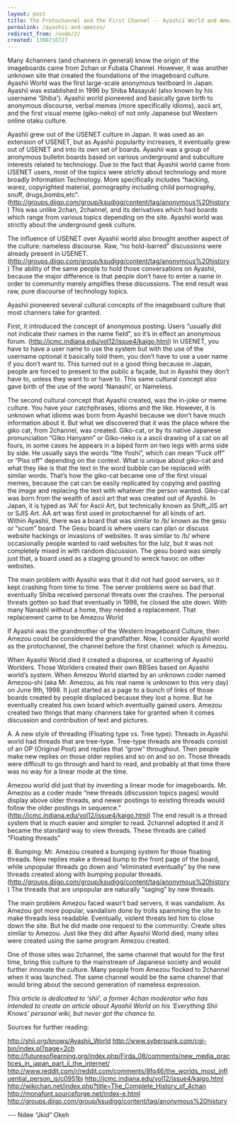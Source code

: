 ```yaml
---
layout: post
title: The Protochannel and the First Channel -- Ayashii World and Amezou World – The Grandparents of the Western Imageboard Culture
permalink: /ayashii-and-amezou/
redirect_from: /node/2/
created: 1300716727
---
```

Many 4channers (and channers in general) know the origin of the imageboards came from 2chan or Fubata Channel.  However, it was another unknown site that created the foundations of the imageboard culture. Ayashii World was the first large-scale anonymous textboard in Japan. Ayashii was established in 1996 by Shiba Masayuki (also known by his username ‘Shiba'). Ayashii world pioneered and basically gave birth to anonymous discourse, verbal memes (more specifically idioms), ascii art, and the first visual meme (giko-neko) of not only Japanese but Western online otaku culture.

Ayashii grew out of the USENET culture in Japan. It was used as an extension of USENET, but as Ayashii popularity increases, it eventually grew out of USENET and into its own set of boards. Ayashii was a group of anonymous bulletin boards based on various underground and subculture interests related to technology.  Due to the fact that Ayashii world came from USENET users, most of the topics were strictly about technology and more broadly Information Technology. More specifically includes “hacking, warez, copyrighted material, pornography including child pornography, snuff, drugs,bombs,etc”.(http://groups.diigo.com/group/ksudigg/content/tag/anonymous%20history) This was unlike 2chan, 2channel, and its derivatives which had boards which range from various topics depending on the site. Ayashii world was strictly about the underground geek culture.

The influence of USENET over Ayashii world also brought another aspect of the culture: nameless discourse. Raw, “no hold-barred” discussions were already present in USENET. (http://groups.diigo.com/group/ksudigg/content/tag/anonymous%20history) The ability of the same people to hold those conversations on Ayashii, because the major difference is that people don’t have to enter a name in order to community merely amplifies these discussions. The end result was raw, pure discourse of technology topics.  

Ayashii pioneered several cultural concepts of the imageboard culture that most channers take for granted.

First, it introduced the concept of anonymous posting. Users “usually did not indicate their names in the name field”, so it’s in effect an anonymous forum. (http://jcmc.indiana.edu/vol12/issue4/kaigo.html) In USENET, you have to have a user name to use the system but with the use of the username optional it basically told them, you don’t have to use a user name if you don’t want to. This turned out in a good thing because in Japan, people are forced to present to the public a façade, but in Ayashii they don’t have to, unless they want to or have to. This same cultural concept also gave birth of the use of the word ‘Nanashi’, or Nameless.

The second cultural concept that Ayashii created, was the in-joke or meme culture. You have your catchphrases, idioms and the like. However, it is unknown what idioms was born from Ayashii because we don’t have much information about it. But what we discovered that it was the place where the giko cat, from 2channel, was created. 
Giko-cat, or by its native Japanese pronunciation “Giko Hanyann” or Giko-neko  is a ascii drawing of a cat on all fours, in some cases he appears in a biped form on two legs with arms side by side. He usually says the words “Itte Yoshi”, which can mean “Fuck off” or “Piss off” depending on the context. What is unique about giko-cat and what they like is that the text in the word bubble can be replaced with similar words.  That’s how the giko-cat became one of the first visual memes, because the cat can be easily replicated by copying and pasting the image and replacing the text with whatever the person wanted. Giko-cat was born from the wealth of ascii art that was created out of Ayashii. In Japan, it is typed as ‘AA’ for Ascii Art, but technically known as Shift_JIS art or SJIS Art.  AA art was first used in protochannel for all kinds of art.  
Within Ayashii, there was a board that was similar to /b/ known as the gesu or “scum” board. The Gesu board is where users can plan or discuss website hackings or invasions of websites. It was similar to /b/ where occasionally people wanted to raid websites for the lulz, but it was not completely mixed in with random discussion. The gesu board was simply just that, a board used as a staging ground to wreck havoc on other websites.

The main problem with Ayashii was that it did not had good servers, so it kept crashing from time to time. The server problems were so bad that eventually Shiba received personal threats over the crashes. The personal threats gotten so bad that eventually in 1998, he closed the site down.  With many Nanashi without a home, they needed a replacement. That replacement came to be Amezou World

If Ayashii was the grandmother of the Western Imageboard Culture, then Amezou could be considered the grandfather. Now, I consider Ayashii world as the protochannel, the channel before the first channel: which is Amezou. 

When Ayashii World died it created a disporea, or scattering of Ayashii Worlders. Those Worlders created their own BBSes based on Ayashii world’s system. When Amezou World started by an unknown coder named Amezou-shi (aka Mr. Amezou, as his real name is unknown to this very day) on June 9th, 1998. It just started as a page to a bunch of links of those boards created by people displaced because they lost a home. But he eventually created his own board which eventually gained users. 
Amezou created two things that many channers take for granted when it comes discussion and contribution of text and pictures.

A.	A new style of threading (Floating type vs. Tree type): Threads in Ayashii world had threads that are tree-type. Tree-type threads are threads consist of an OP (Original Post) and replies that “grow” throughout. Then people make new replies on those older replies and so on and so on. Those threads were difficult to go through and hard to read, and probably at that time there was no way for a linear mode at the time.

Amezou world did just that by inventing a linear mode for imageboards. Mr. Amezou as a coder made “new threads (discussion topics pages) would display above older threads, and newer postings to existing threads would follow the older postings in sequence.” (http://jcmc.indiana.edu/vol12/issue4/kaigo.html) The end result is a thread system that is much easier and simpler to read. 2channel adopted it and it became the standard way to view threads. These threads are called “Floating threads”

B.	Bumping:  Mr. Amezou created a bumping system for those floating threads. New replies make a thread bump to the front page of the board, while unpopular threads go down and “eliminated eventually” by the new threads created along with bumping popular threads. (http://groups.diigo.com/group/ksudigg/content/tag/anonymous%20history) The threads that are unpopular are naturally “saging” by new threads. 

The main problem Amezou faced wasn’t bad servers, it was vandalism. As Amezou got more popular, vandalism done by trolls spamming the site to make threads less readable. Eventually, violent threats led him to close down the site. But he did made one request to the community: Create sites similar to Amezou. Just like they did after Ayashii World died, many sites were created using the same program Amezou created.

One of those sites was 2channel, the same channel that would for the first time, bring this culture to the mainstream of Japanese society and would further innovate the culture. Many people from Amezou flocked to 2channel when it was launched. The same channel would be the same channel that would bring about the second generation of nameless expression.

<i>This article is dedicated to ‘shii’, a former 4chan moderator who has intended to create an article about Ayashii World on his ‘Everything Shii Knows’ personal wiki, but never got the chance to. </i>

Sources for further reading:

http://shii.org/knows/Ayashii_World
http://www.syberpunk.com/cgi-bin/index.pl?page=2ch
http://futuresoflearning.org/index.php/Firda_08/comments/new_media_practices_in_japan_part_ii_the_internet/
http://www.reddit.com/r/reddit.com/comments/8fq46/the_worlds_most_influential_person_is/c0951bi
http://jcmc.indiana.edu/vol12/issue4/kaigo.html
http://wikichan.net/index.php?title=The_Complete_History_of_4chan
http://monafont.sourceforge.net/index-e.html
http://groups.diigo.com/group/ksudigg/content/tag/anonymous%20history

--- Ndee “Jkid” Okeh
